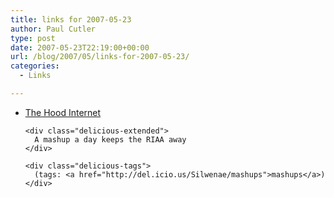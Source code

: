 ```yaml
---
title: links for 2007-05-23
author: Paul Cutler
type: post
date: 2007-05-23T22:19:00+00:00
url: /blog/2007/05/links-for-2007-05-23/
categories:
  - Links

---
```

<ul class="delicious">
  <li>
    <div class="delicious-link">
      <a href="http://www.thehoodinternet.com/">The Hood Internet</a>
    </div>
    
    <div class="delicious-extended">
      A mashup a day keeps the RIAA away
    </div>
    
    <div class="delicious-tags">
      (tags: <a href="http://del.icio.us/Silwenae/mashups">mashups</a>)
    </div>
  </li>
</ul>